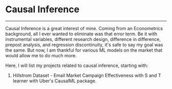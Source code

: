 # Causal Inference

---
Causal Inference is a great interest of mine. Coming from an Econometrics background, all I ever wanted to eliminate was that error term. Be it with instrumental variables, different research design, difference in difference, prepost analysis, and regression discontinuity, it's safe to say my goal was the same. But now, I am thankful for various ML models on the market that would allow me to do much more. 

Here, I will list my projects related to causal inference, starting with:

1. Hillstrom Dataset - Email Market Campaign Effectiveness with S and T learner with Uber's CausalML package.
